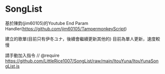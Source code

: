 # SongList
基於陳鈞(jim60105)的Youtube End Param Handler(https://github.com/jim60105/TampermonkeyScript)

建立的歌單(目前只有伊冬ユナ，後續會繼續更新其他的)
目前為單人更新，速度較慢

請手動加入指令
// @require      https://github.com/LittleRice1007/SongList/raw/main/ItouYuna/ItouYunaSongList.js
